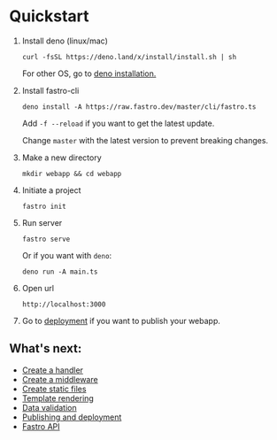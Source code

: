 # Quickstart

1. Install deno (linux/mac)
    ```
    curl -fsSL https://deno.land/x/install/install.sh | sh
    ```

    For other OS, go to [deno installation.](https://deno.land/manual/getting_started/installation)

2. Install fastro-cli
    ```
    deno install -A https://raw.fastro.dev/master/cli/fastro.ts
    ```

    Add `-f --reload` if you want to get the latest update. 
    
    Change `master` with the latest version to prevent breaking changes.


3. Make a new directory
    ```
    mkdir webapp && cd webapp
    ```

4. Initiate a project
    ```
    fastro init
    ```

5. Run server
    ```
    fastro serve
    ```
    
    Or if you want with `deno`:
    ```
    deno run -A main.ts
    ```

6. Open url
    ```
    http://localhost:3000
    ```
7. Go to [deployment](deployment.md) if you want to publish your webapp.

## What's next:
- [Create a handler](handler.md)
- [Create a middleware](middleware.md)
- [Create static files](static.md)
- [Template rendering](rendering.md)
- [Data validation](validation.md)
- [Publishing and deployment](deployment.md)
- [Fastro API](api.md)
